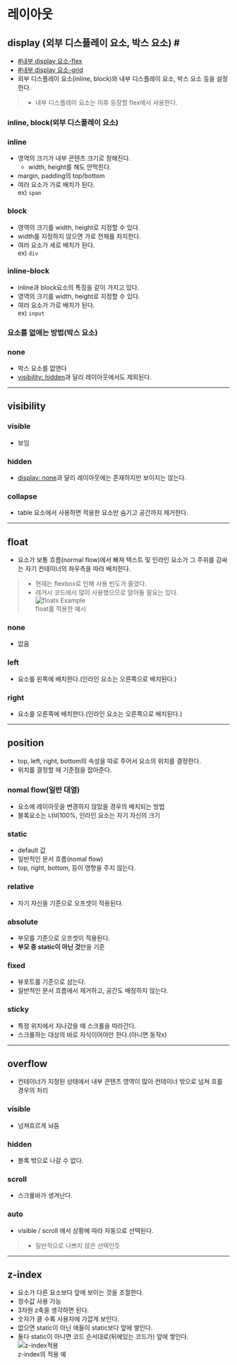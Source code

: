 # 레이아웃

## display (외부 디스플레이 요소, 박스 요소) <a id="out_display">#</a>
- <a href="../flexbox/README.MD#in_display_flex">#내부 display 요소-flex</a>  
- <a href="../grid/README.MD#in_display_grid">#내부 display 요소-grid</a>  
- 외부 디스플레이 요소(inline, block)와 내부 디스플레이 요소, 박스 요소 등을 설정한다.
> - 내부 디스플레이 요소는 이후 등장할 flex에서 사용한다.

### inline, block(외부 디스플레이 요소)
### inline
- 영역의 크기가 내부 콘텐츠 크기로 정해진다.
  - width, height를 해도 안먹힌다.
- margin, padding의 top/bottom
- 여러 요소가 가로 배치가 된다.  
ex) `span`

### block
- 영역의 크기를 width, height로 지정할 수 있다.
- width를 지정하지 않으면 가로 전체를 차지한다.
- 여러 요소가 세로 배치가 된다.  
ex) `div`

### inline-block
- inline과 block요소의 특징을 같이 가지고 있다.
- 영역의 크기를 width, height로 지정할 수 있다.
- 여러 요소가 가로 배치가 된다.  
ex) `input`

### 요소를 없애는 방법(박스 요소)

### <a id="none">none</a>
- 박스 요소를 없앤다
- <a href="hidden">visibility: hidden</a>과 달리 레이아웃에서도 제외된다.

---

## visibility
### visible
- 보임
### <a id="hidden">hidden</a>
- <a href="none">display: none</a>과 달리 레이아웃에는 존재하지만 보이지는 않는다.  
### collapse
- table 요소에서 사용하면 적용한 요소만 숨기고 공간까지 제거한다.

---


## float
- 요소가 보통 흐름(normal flow)에서 빠져 텍스트 및 인라인 요소가 그 주위를 감싸는 자기 컨테이너의 좌우측을 따라 배치한다.
> - 현재는 flexbox로 인해 사용 빈도가 줄었다.  
> - 레거시 코드에서 많이 사용했으므로 알아둘 필요는 있다.  
![floats Example](https://media.prod.mdn.mozit.cloud/attachments/2012/07/09/3220/f1f6c7ad89656e9e1545bbab898239b9/floats.png)    
float를 적용한 예시   

### none
- 없음
### left
- 요소를 왼쪽에 배치한다.(인라인 요소는 오른쪽으로 배치된다.)
### right
- 요소를 오른쪽에 배치한다.(인라인 요소는 오른쪽으로 배치된다.)

---


## position
- top, left, right, bottom의 속성을 따로 주어서 요소의 위치를 결정한다.
- 위치를 결정할 때 기준점을 잡아준다.


### nomal flow(일반 대열)
- 요소에 레이아웃을 변경하지 않았을 경우의 배치되는 방법
- 블록요소는 너비100%, 인라인 요소는 자기 자신의 크기

### static
- default 값
- 일반적인 문서 흐름(nomal flow)
- top, right, bottom, 등이 영향을 주지 않는다.
### relative
- 자기 자신을 기준으로 오프셋이 적용된다.
### absolute
- 부모를 기준으로 오프셋이 적용된다. 
- **부모 중 static이 아닌 것**만을 기준
### fixed
- 뷰포트를 기준으로 삼는다. 
- 일반적인 문서 흐름에서 제거하고, 공간도 배정하지 않는다.
### sticky
- 특정 위치에서 지나갔을 때 스크롤을 따라간다.
- 스크롤하는 대상의 바로 자식이어야만 한다.(아니면 동작x)

---


## overflow
- 컨테이너가 지정된 상태에서 내부 콘텐츠 영역이 많아 컨테이너 밖으로 넘쳐 흐를 경우의 처리
### visible
- 넘쳐흐르게 놔둠
### hidden
- 블록 밖으로 나갈 수 없다.
### scroll
- 스크롤바가 생겨난다.
### auto
- visible / scroll 에서 상황에 따라 자동으로 선택된다.
> - 일반적으로 나쁘지 않은 선택인듯  

---


## z-index
- 요소가 다른 요소보다 앞에 보이는 것을 조절한다.
- 정수값 사용 가능
- 3차원 z축을 생각하면 된다.
- 숫자가 클 수록 사용자에 가깝게 보인다.
- 없으면 static이 아닌 애들이 static보다 앞에 쌓인다.
- 둘다 static이 아니면 코드 순서대로(뒤에있는 코드가) 앞에 쌓인다.
![z-index적용](https://media.prod.mdn.mozit.cloud/attachments/2012/07/09/789/3f63768682968cb88d0e5270731bdfbb/understanding_zindex_03.png)   
z-index의 적용 예

